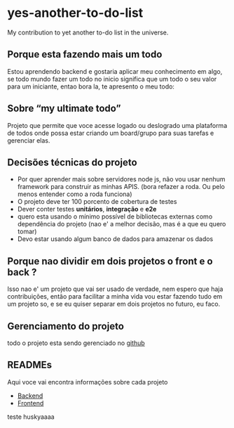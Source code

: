 # yes-another-to-do-list
My contribution to yet another to-do list in the universe.

## Porque esta fazendo mais um todo

Estou aprendendo backend e gostaria aplicar meu conhecimento em algo, se todo mundo fazer um todo no inicio significa que um todo o seu valor para um iniciante, entao bora la, te apresento o meu todo:

## Sobre “my ultimate todo”

Projeto que permite que voce acesse logado ou deslogrado uma plataforma de todos onde possa estar criando um board/grupo para suas tarefas e gerenciar elas.

## Decisões técnicas do projeto

- Por quer aprender mais sobre servidores node js, não vou usar nenhum framework para construir as minhas APIS. (bora refazer a roda. Ou pelo menos entender como a roda funciona)
- O projeto deve ter 100 porcento de cobertura de testes
- Dever conter testes **unitários**, **integração** e **e2e**
- quero esta usando o mínimo possível de bibliotecas externas como dependência do projeto (nao e' a melhor decisão, mas é a que eu quero tomar)
- Devo estar usando algum banco de dados para amazenar os dados

## Porque nao dividir em dois projetos o front e o back ?

Isso nao e' um projeto que vai ser usado de verdade, nem espero que haja contribuições, então para facilitar a minha vida vou estar fazendo tudo em um projeto so, e se eu quiser separar em dois projetos no futuro, eu faco.

## Gerenciamento do projeto 

todo o projeto esta sendo gerenciado no [github](https://github.com/users/MarlonPassos-git/projects/1)

## READMEs

Aqui voce vai encontra informações sobre cada projeto

- [Backend](./backend/README.md)
- [Frontend](./frontend/README.md)

teste huskyaaaa